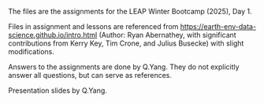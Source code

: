 The files are the assignments for the LEAP Winter Bootcamp (2025), Day 1. 


Files in assignment and lessons are referenced from https://earth-env-data-science.github.io/intro.html (Author: Ryan Abernathey, with significant contributions from Kerry Key, Tim Crone, and Julius Busecke) with slight modifications.


Answers to the assignments are done by Q.Yang. They do not explicitly answer all questions, but can serve as references. 


Presentation slides by Q.Yang. 


